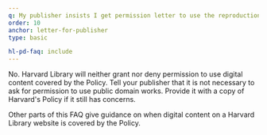 ```yaml
---
q: My publisher insists I get permission letter to use the reproduction. Will you provide one?
order: 10
anchor: letter-for-publisher
type: basic

hl-pd-faq: include
---
```

No. Harvard Library will neither grant nor deny permission to use digital content covered by the Policy. Tell your publisher that it is not necessary to ask for permission to use public domain works. Provide it with a copy of Harvard's Policy if it still has concerns.

Other parts of this FAQ give guidance on when digital content on a Harvard Library website is covered by the Policy.
